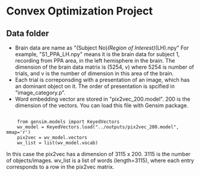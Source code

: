 # Convex Optimization Project

## Data folder
- Brain data are name as "(Subject No)_(Region of Interest)_(LH).npy"
For example,
"S1_PPA_LH.npy" means it is the brain data for subject 1, recording from PPA area, in the left hemisphere in the brain. 
The dimension of the brain data matrix is (5254, v) where 5254 is number of trials, and v is the number of dimension in this area of the brain. 
- Each trial is correponsding with a presentation of an image, which has an dominant object on it. The order of presentation is spcified in "image_category.p".
- Word embedding vector are stored in "pix2vec_200.model". 200 is the dimension of the vectors. 
You can load this file with Gensim package.
<pre><code>
	from gensim.models import KeyedVectors
	wv_model = KeyedVectors.load("../outputs/pix2vec_200.model", mmap='r')
	pix2vec = wv_model.vectors
	wv_list = list(wv_model.vocab)
</code></pre>
In this case the pix2vec has a dimension of 3115 x 200. 3115 is the number of objects/images. wv_list is a list of words (length=3115), where each entry corresponds to a row in the pix2vec matrix. 








